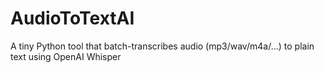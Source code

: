 # AudioToTextAI
A tiny Python tool that batch-transcribes audio (mp3/wav/m4a/…) to plain text using OpenAI Whisper

